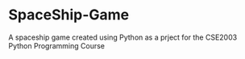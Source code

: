 # SpaceShip-Game
A spaceship game created using Python as a prject for the CSE2003 Python Programming Course
